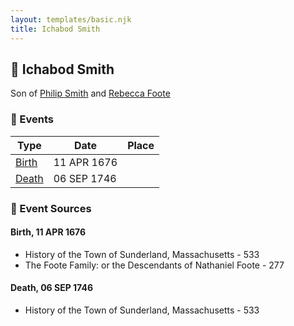 ```yaml
---
layout: templates/basic.njk
title: Ichabod Smith
---
```

## 🔵 Ichabod Smith

Son of [Philip Smith](/people/6/61981014) and [Rebecca Foote](/people/3/32470572)

### 📆 Events

Type | Date | Place
------ | ------ | ------
[Birth](#event-event-2) | 11 APR 1676 |
[Death](#event-event-3) | 06 SEP 1746 |

### 📰 Event Sources

#### <a id="event-event-2"></a> Birth, 11 APR 1676
* History of the Town of Sunderland, Massachusetts  - 533
* The Foote Family: or the Descendants of Nathaniel Foote  - 277

#### <a id="event-event-3"></a> Death, 06 SEP 1746
* History of the Town of Sunderland, Massachusetts  - 533